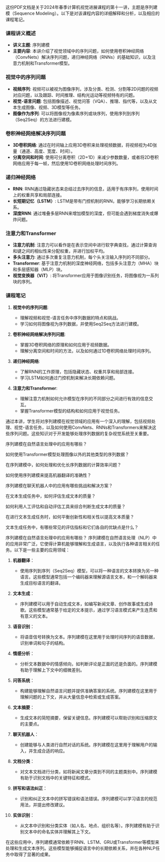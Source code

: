这份PDF文档是关于2024年春季计算机视觉进展课程的第十一讲，主题是序列建模（Sequence Modeling）。以下是对该课程内容的详细解释和分析，以及相应的课程笔记。

### 课程讲义概述
- **讲义主题**: 序列建模
- **主要内容**: 本讲介绍了视觉领域中的序列问题，如何使用卷积神经网络（ConvNets）解决序列问题，递归神经网络（RNNs）的基础知识，以及注意力机制和Transformer模型。

### 视觉中的序列问题
- **视频序列**: 视频可以被视为图像序列，涉及分类、检测、分割等2D问题的视频对应问题，以及跟踪、时间推理、结构光运动等视频特有的问题。
- **视觉-语言问题**: 包括图像描述、视觉问答（VQA）、推理、指代等，以及从文本生成图像、视频、3D模型等任务。
- **图像作为序列**: 可以将图像视为像素序列或块序列，使用序列到序列（Seq2Seq）的方法进行建模。

### 卷积神经网络解决序列问题
- **3D卷积网络**: 通过在时间轴上应用3D卷积来处理视频数据，将视频视为4D张量（通道、高度、宽度、时间）。
- **分离空间和时间**: 使用可分离卷积（2D+1D）来减少参数数量，或者将2D卷积网络应用于每一帧，然后使用1D卷积网络处理时间序列。

### 递归神经网络
- **RNN**: RNN通过隐藏状态来总结过去序列的信息，适用于有序序列，使用时间上的权重共享和局部连接。
- **长短期记忆（LSTM）**: LSTM是带有门控机制的RNN，能够学习长期依赖关系。
- **深度RNN**: 通过堆叠多层RNN来增加模型的深度，但可能会遇到梯度消失或爆炸问题。

### 注意力和Transformer
- **注意力机制**: 注意力可以看作是在表示空间中进行软字典查找，通过计算查询和键之间的相似性来分配权重，并进行加权平均。
- **多头注意力**: 通过多次重复注意力机制，每个头关注输入序列的不同部分。
- **Transformer**: 基于注意力机制的深度神经网络，包括多头注意力（MHA）块和多层感知器（MLP）块。
- **视觉变换器（ViT）**: 将Transformer应用于图像识别任务，将图像视为一系列块的序列。

### 课程笔记
1. **视觉中的序列问题**:
   - 理解视频和视觉-语言任务中序列数据的特点和挑战。
   - 学习如何将图像视为序列数据，并使用Seq2Seq方法进行建模。

2. **卷积神经网络解决序列问题**:
   - 掌握3D卷积网络的原理和如何应用于视频数据。
   - 理解分离空间和时间的方法，以及如何通过1D卷积网络处理时间序列。

3. **递归神经网络**:
   - 了解RNN的工作原理，包括隐藏状态、权重共享和局部连接。
   - 学习LSTM如何通过门控机制来解决长期依赖问题。

4. **注意力和Transformer**:
   - 理解注意力机制如何允许模型在序列的不同部分之间进行有效的信息交互。
   - 掌握Transformer模型的结构和如何应用于视觉任务。

通过本讲，学生将对序列建模在视觉领域的应用有一个深入的理解，包括视频处理、视觉-语言任务，以及如何使用ConvNets、RNNs和Transformers来解决这些序列问题。这些知识对于开发能够处理序列数据的复杂视觉系统至关重要。

序列建模在自然语言处理中的应用有哪些？

如何使用Transformer模型处理图像以外的其他类型的序列数据？

在序列建模中，如何处理和优化长序列数据的计算效率问题？

如何使用序列建模来提高机器翻译的准确性？

序列建模在聊天机器人中的应用有哪些挑战和解决方案？

在文本生成任务中，如何评估生成文本的质量？

如何利用人工评估和自动评估工具来综合判断生成文本的质量？

在进行文本生成任务时，如何平衡创新性和相关性以提高文本质量？

文本生成任务中，有哪些常见的评估指标和它们各自的优缺点是什么？

序列建模在自然语言处理中的应用有哪些？
序列建模在自然语言处理（NLP）中的应用非常广泛，它使得计算机能够理解和生成语言，以及执行各种语言相关的任务。以下是一些主要的应用领域：

1. **机器翻译**：
   - 使用序列到序列（Seq2Seq）模型，可以将一种语言的文本转换为另一种语言。这些模型通常包括一个编码器来理解源语言文本，和一个解码器来生成目标语言的翻译。

2. **文本生成**：
   - 序列建模可以用于自动生成文本，如编写新闻文章、创作故事或生成诗歌。这些模型通常基于给定的文本提示，通过学习语言模式来产生连贯和有意义的文本。

3. **语音识别**：
   - 将语音信号转换为文本。序列建模在这里用于处理时间序列的语音数据，识别单词和句子的结构。

4. **情感分析**：
   - 分析文本数据中的情感倾向，如判断评论是正面的还是负面的。序列建模有助于理解上下文中的细微差别。

5. **问答系统**：
   - 构建能够理解自然语言问题并提供准确答案的系统。序列建模在这里用于理解问题的上下文，并从大量信息中检索或生成答案。

6. **文本摘要**：
   - 生成文本的简短摘要，保留关键信息。序列建模可以帮助识别和压缩原文的主要点。

7. **聊天机器人**：
   - 创建能够与人类进行自然对话的系统。序列建模在这里用于理解用户的输入，并生成合适的响应。

8. **文档分类**：
   - 对文本文档进行分类，如将新闻文章分类到不同的主题类别中。序列建模有助于识别文档中的关键特征和模式。

9. **拼写和语法纠正**：
   - 识别和纠正文本中的拼写错误和语法错误。序列建模可以学习语言的规范用法，并提出修改建议。

10. **实体识别**：
    - 从文本中识别和分类实体（如人名、地点、组织名等）。序列建模有助于识别文本中的命名实体并理解其上下文。

在这些应用中，序列建模通常依赖于RNN、LSTM、GRU或Transformer等模型来处理和生成文本序列。这些模型能够捕捉语言中的长期依赖关系，并在各种NLP任务中取得了显著的成果。


